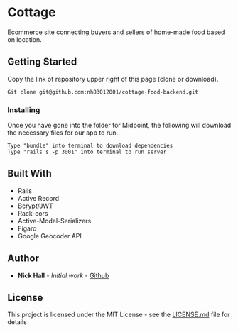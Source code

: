 # Cottage

Ecommerce site connecting buyers and sellers of home-made food based on location.

## Getting Started

Copy the link of repository upper right of this page (clone or download).

```
Git clone git@github.com:nh83012001/cottage-food-backend.git
```

### Installing

Once you have gone into the folder for Midpoint, the following will download the necessary files for our app to run.

```
Type "bundle" into terminal to download dependencies
Type "rails s -p 3001" into terminal to run server
```

## Built With

* Rails
* Active Record
* Bcrypt/JWT
* Rack-cors
* Active-Model-Serializers
* Figaro
* Google Geocoder API

## Author

* **Nick Hall** - *Initial work* - [Github](https://github.com/nh83012001)

## License

This project is licensed under the MIT License - see the [LICENSE.md](LICENSE.md) file for details
